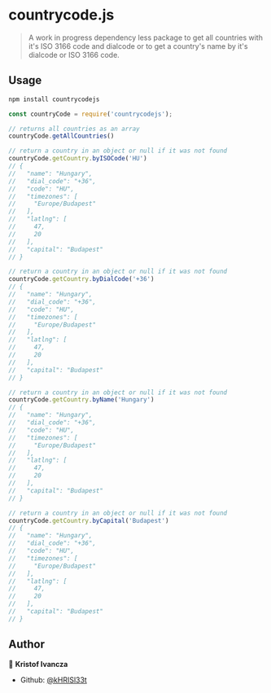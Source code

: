 # countrycode.js

> A work in progress dependency less package to get all countries with it's ISO 3166 code and dialcode or to get a country's name by it's dialcode or ISO 3166 code.

## Usage

```sh
npm install countrycodejs
```

```js
const countryCode = require('countrycodejs');

// returns all countries as an array
countryCode.getAllCountries()

// return a country in an object or null if it was not found
countryCode.getCountry.byISOCode('HU')
// {
//   "name": "Hungary",
//   "dial_code": "+36",
//   "code": "HU",
//   "timezones": [
//     "Europe/Budapest"
//   ],
//   "latlng": [
//     47,
//     20
//   ],
//   "capital": "Budapest"
// }

// return a country in an object or null if it was not found
countryCode.getCountry.byDialCode('+36')
// {
//   "name": "Hungary",
//   "dial_code": "+36",
//   "code": "HU",
//   "timezones": [
//     "Europe/Budapest"
//   ],
//   "latlng": [
//     47,
//     20
//   ],
//   "capital": "Budapest"
// }

// return a country in an object or null if it was not found
countryCode.getCountry.byName('Hungary')
// {
//   "name": "Hungary",
//   "dial_code": "+36",
//   "code": "HU",
//   "timezones": [
//     "Europe/Budapest"
//   ],
//   "latlng": [
//     47,
//     20
//   ],
//   "capital": "Budapest"
// }

// return a country in an object or null if it was not found
countryCode.getCountry.byCapital('Budapest')
// {
//   "name": "Hungary",
//   "dial_code": "+36",
//   "code": "HU",
//   "timezones": [
//     "Europe/Budapest"
//   ],
//   "latlng": [
//     47,
//     20
//   ],
//   "capital": "Budapest"
// }
```

## Author

👤 **Kristof Ivancza**

* Github: [@kHRISl33t](https://github.com/kHRISl33t)
